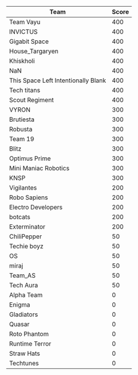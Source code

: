 |Team|Score|
|---|---|
|Team Vayu|400|
|INVICTUS|400|
|Gigabit Space|400|
|House_Targaryen|400|
|Khiskholi|400|
|NaN|400|
|This Space Left Intentionally Blank|400|
|Tech titans|400|
|Scout Regiment|400|
|VYRON|300|
|Brutiesta|300|
|Robusta|300|
|Team 19|300|
|Blitz|300|
|Optimus Prime|300|
|Mini Maniac Robotics|300|
|KNSP|300|
|Vigilantes|200|
|Robo Sapiens|200|
|Electro Developers|200|
|botcats|200|
|Exterminator|200|
|ChiliPepper|50|
|Techie boyz|50|
|OS|50|
|miraj|50|
|Team_AS|50|
|Tech Aura|50|
|Alpha Team|0|
|Enigma|0|
|Gladiators|0|
|Quasar|0|
|Roto Phantom|0|
|Runtime Terror|0|
|Straw Hats|0|
|Techtunes|0|
